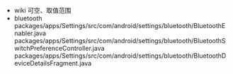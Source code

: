 

- wiki 可空、取值范围
- bluetooth
packages/apps/Settings/src/com/android/settings/bluetooth/BluetoothEnabler.java
packages/apps/Settings/src/com/android/settings/bluetooth/BluetoothSwitchPreferenceController.java
packages/apps/Settings/src/com/android/settings/bluetooth/BluetoothDeviceDetailsFragment.java